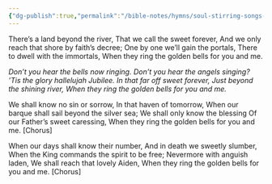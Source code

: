 ```yaml
---
{"dg-publish":true,"permalink":"/bible-notes/hymns/soul-stirring-songs-and-hymns/when-they-ring-the-golden-bells/","title":"When They Ring the Golden Bells"}
---
```



There’s a land beyond the river,
That we call the sweet forever,
And we only reach that shore by faith’s decree;
One by one we’ll gain the portals,
There to dwell with the immortals,
When they ring the golden bells for you and me.

*Don’t you hear the bells now ringing.
Don’t you hear the angels singing?
’Tis the glory hallelujah
Jubilee.
In that far off sweet forever,
Just beyond the shining river,
When they ring the golden bells for you and me.*

We shall know no sin or sorrow,
In that haven of tomorrow,
When our barque shall sail beyond the silver sea;
We shall only know the blessing
Of our Father’s sweet caressing,
When they ring the golden bells for you and me. [Chorus]

When our days shall know their number,
And in death we sweetly slumber,
When the King commands the spirit to be free;
Nevermore with anguish laden,
We shall reach that lovely Aiden,
When they ring the golden bells for you and me. [Chorus]